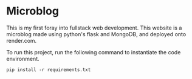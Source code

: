 # Microblog

This is my first foray into fullstack web development. This website is a microblog made using python's flask and MongoDB, and deployed onto render.com. <br>

To run this project, run the following command to instantiate the code environment.
```
pip install -r requirements.txt
```